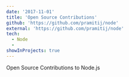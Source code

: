 ```yaml
---
date: '2017-11-01'
title: 'Open Source Contributions'
github: 'https://github.com/pramitij/node'
external: 'https://github.com/pramitij/node'
tech:
  - Node
  -
showInProjects: true
---
```


Open Source Contributions to Node.js
